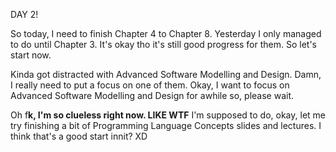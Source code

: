 DAY 2! 

So today, I need to finish Chapter 4 to Chapter 8. Yesterday I only managed to do until Chapter 3. It's okay tho it's still good progress for them. So let's start now. 

Kinda got distracted with Advanced Software Modelling and Design. Damn, I really need to put a focus on one of them. Okay, I want to focus on Advanced Software Modelling and Design for awhile so, please wait.

Oh f**k, I'm so clueless right now. LIKE WTF** I'm supposed to do, okay, let me try finishing a bit of Programming Language Concepts slides and lectures. I think that's a good start innit? XD
